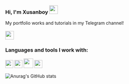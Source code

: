 ### Hi, I'm Xusanboy <img src="https://media.giphy.com/media/hvRJCLFzcasrR4ia7z/giphy.gif" width="27px">
My portfolio works and tutorials in my Telegram channel!
<br/><br/>
<a href="https://t.me/Tursunov_portfolios">
  <img src="https://upload.wikimedia.org/wikipedia/commons/thumb/8/83/Telegram_2019_Logo.svg/640px-Telegram_2019_Logo.svg.png" width="27px">
</a>
<br/>
### Languages and tools I work with:

<code><img src="https://cdn-icons-png.flaticon.com/512/732/732212.png" width="25px"></code>
<code><img src="https://upload.wikimedia.org/wikipedia/commons/thumb/3/3d/CSS.3.svg/1200px-CSS.3.svg.png" width="25px"></code>
<code><img src="https://getbootstrap.com/docs/5.0/assets/brand/bootstrap-logo.svg" width="30px"></code>
<code><img src="https://upload.wikimedia.org/wikipedia/commons/thumb/9/99/Unofficial_JavaScript_logo_2.svg/480px-Unofficial_JavaScript_logo_2.svg.png" width="25px"></code>

![Anurag's GitHub stats](https://github-readme-stats.vercel.app/api?username=coderxusanboy&show_icons=true&theme=radical)

